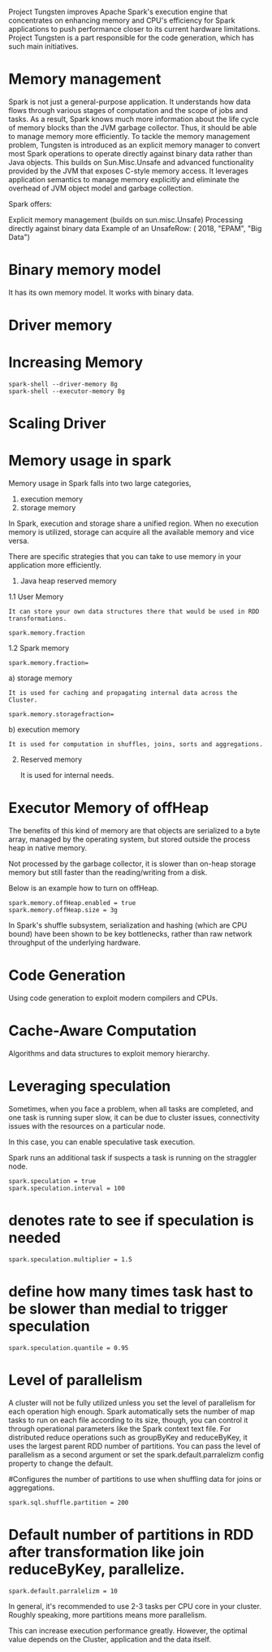 Project Tungsten improves Apache Spark's execution engine that concentrates on enhancing memory and CPU's efficiency for Spark applications to push performance closer to its current hardware limitations. Project Tungsten is a part responsible for the code generation, which has such main initiatives.

# Memory management

Spark is not just a general-purpose application. 
It understands how data flows through various stages of computation and the scope of jobs and tasks. As a result, Spark knows much more information about the life cycle of memory blocks than the JVM garbage collector. Thus, it should be able to manage memory more efficiently. To tackle the memory management problem, Tungsten is introduced as an explicit memory manager to convert most Spark operations to operate directly against binary data rather than Java objects. This builds on Sun.Misc.Unsafe and advanced functionality provided by the JVM that exposes C-style memory access.
It leverages application semantics to manage memory explicitly and eliminate the overhead of JVM object model and garbage collection.

Spark offers:

Explicit memory management (builds on sun.misc.Unsafe)
Processing directly against binary data
Example of an UnsafeRow: ( 2018, "EPAM", "Big Data")

# Binary memory model

It has its own memory model.
It works with binary data.


# Driver memory
# Increasing Memory

    spark-shell --driver-memory 8g
    spark-shell --executor-memory 8g

# Scaling Driver
 

# Memory usage in spark
Memory usage in Spark falls into two large categories, 

1. execution memory
2. storage memory

In Spark, execution and storage share a unified region.
When no execution memory is utilized, storage can acquire all the available memory and vice versa.

There are specific strategies that you can take to use memory in your application more efficiently.

1. Java heap reserved memory

1.1 User Memory

    It can store your own data structures there that would be used in RDD transformations.

    spark.memory.fraction

1.2 Spark memory
    
    spark.memory.fraction=
    
a) storage memory

    It is used for caching and propagating internal data across the Cluster.

    spark.memory.storagefraction=

b) execution memory

    It is used for computation in shuffles, joins, sorts and aggregations.
    
    

2. Reserved memory

    
    It is used for internal needs.
    


# Executor Memory of offHeap

The benefits of this kind of memory are that objects are serialized to a byte array, managed by the operating system, but stored outside the process heap in native memory.

Not processed by the garbage collector, it is slower than on-heap storage memory but still faster than the reading/writing from a disk.

Below is an example how to turn on offHeap.

    spark.memory.offHeap.enabled = true
    spark.memory.offHeap.size = 3g

In Spark's shuffle subsystem, serialization and hashing (which are CPU bound) have been shown to be key bottlenecks, 
rather than raw network throughput of the underlying hardware.

# Code Generation

Using code generation to exploit modern compilers and CPUs.

# Cache-Aware Computation
Algorithms and data structures to exploit memory hierarchy.

# Leveraging speculation

Sometimes, when you face a problem, when all tasks are completed, and one task is running super slow, it can 
be due to cluster issues, connectivity issues with the resources on a particular node. 

In this case, you can enable speculative task execution.

Spark runs an additional task if suspects a task is running on the straggler node. 

    spark.speculation = true
    spark.speculation.interval = 100

# denotes rate to see if speculation is needed
    
    spark.speculation.multiplier = 1.5

# define how many times task hast to be slower than medial to trigger speculation
    
    spark.speculation.quantile = 0.95


# Level of parallelism

A cluster will not be fully utilized unless you set the level of parallelism for each operation high enough. Spark automatically sets the number of map tasks to run on each file according to its size, though, you can control it through operational parameters like the Spark context text file.
For distributed reduce operations such as groupByKey and reduceByKey, it uses the largest parent RDD number of partitions.
You can pass the level of parallelism as a second argument or set the spark.default.parralelizm config property to change the default.

#Configures the number of partitions to use when shuffling data for joins or aggregations.

    spark.sql.shuffle.partition = 200

# Default number of partitions in RDD after transformation like join reduceByKey, parallelize.

    spark.default.parralelizm = 10


In general, it's recommended to use 2-3 tasks per CPU core in your cluster. Roughly speaking, more partitions means more parallelism.

This can increase execution performance greatly. However, the optimal value depends on the Cluster, application and the data itself.
